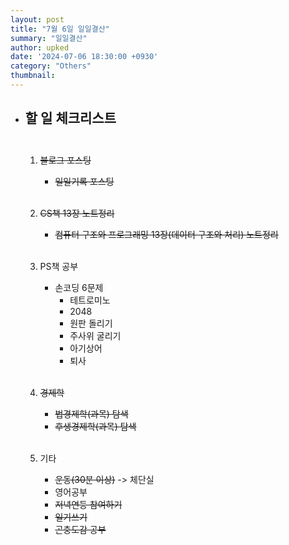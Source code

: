 ```yaml
---
layout: post
title: "7월 6일 일일결산"
summary: "일일결산"
author: upked
date: '2024-07-06 18:30:00 +0930'
category: "Others"
thumbnail:
---
```


- ## 할 일 체크리스트<br/><br/>



    1. ~~블로그 포스팅~~
        - ~~일일기록 포스팅~~<br/><br/>


    2. ~~CS책 13장 노트정리~~
        - ~~컴퓨터 구조와 프로그래밍 13장(데이터 구조와 처리) 노트정리~~<br/><br/>


    3. PS책 공부
        - 손코딩 6문제
            - 테트로미노
            - 2048
            - 원판 돌리기
            - 주사위 굴리기
            - 아기상어
            - 퇴사<br/><br/>


    4. ~~경제학~~
        - ~~법경제학(과목) 탐색~~
        - ~~후생경제학(과목) 탐색~~<br/><br/>


    5. 기타
        - ~~운동(30분 이상)~~ -> 체단실
        - 영어공부
        - ~~저녁연등 참여하기~~
        - ~~일기쓰기~~
        - ~~곤충도감 공부~~


